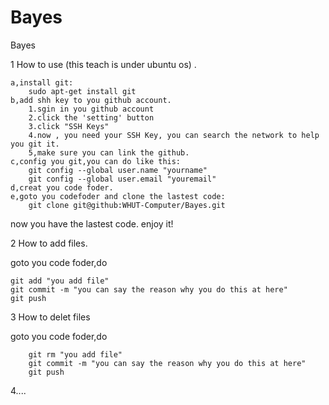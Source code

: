 Bayes
=====

Bayes

1 How to use (this teach is under ubuntu os) .

	a,install git:
		sudo apt-get install git
	b,add shh key to you github account.
		1.sgin in you github account 
		2.click the 'setting' button
		3.click "SSH Keys"
		4.now , you need your SSH Key, you can search the network to help you git it.
		5,make sure you can link the github.
	c,config you git,you can do like this: 
		git config --global user.name "yourname"
		git config --global user.email "youremail"
	d,creat you code foder.
	e,goto you codefoder and clone the lastest code:
		git clone git@github:WHUT-Computer/Bayes.git
		
now you have the lastest code. enjoy it!


2 How to add files.

goto you code foder,do

	git add "you add file"
	git commit -m "you can say the reason why you do this at here"
	git push
	

3 How to delet files

goto you code foder,do

        git rm "you add file"
        git commit -m "you can say the reason why you do this at here"
        git push
        

4....
